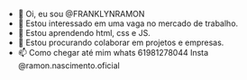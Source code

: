 - 👋 Oi, eu sou @FRANKLYNRAMON 
- 👀 Estou interessado em uma vaga no mercado
     de trabalho.
- 🌱 Estou aprendendo html, css e JS.
- 💞️ Estou procurando colaborar em projetos e empresas.
- 📫 Como chegar até mim whats 61981278044 
     Insta @ramon.nascimento.oficial

